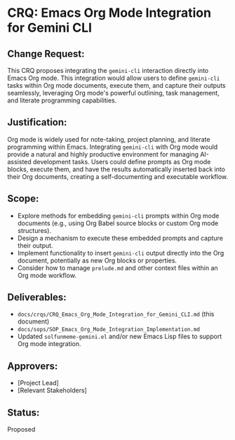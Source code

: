 # CRQ: Emacs Org Mode Integration for Gemini CLI

## Change Request:
This CRQ proposes integrating the `gemini-cli` interaction directly into Emacs Org mode. This integration would allow users to define `gemini-cli` tasks within Org mode documents, execute them, and capture their outputs seamlessly, leveraging Org mode's powerful outlining, task management, and literate programming capabilities.

## Justification:
Org mode is widely used for note-taking, project planning, and literate programming within Emacs. Integrating `gemini-cli` with Org mode would provide a natural and highly productive environment for managing AI-assisted development tasks. Users could define prompts as Org mode blocks, execute them, and have the results automatically inserted back into their Org documents, creating a self-documenting and executable workflow.

## Scope:
- Explore methods for embedding `gemini-cli` prompts within Org mode documents (e.g., using Org Babel source blocks or custom Org mode structures).
- Design a mechanism to execute these embedded prompts and capture their output.
- Implement functionality to insert `gemini-cli` output directly into the Org document, potentially as new Org blocks or properties.
- Consider how to manage `prelude.md` and other context files within an Org mode workflow.

## Deliverables:
- `docs/crqs/CRQ_Emacs_Org_Mode_Integration_for_Gemini_CLI.md` (this document)
- `docs/sops/SOP_Emacs_Org_Mode_Integration_Implementation.md`
- Updated `solfunmeme-gemini.el` and/or new Emacs Lisp files to support Org mode integration.

## Approvers:
- [Project Lead]
- [Relevant Stakeholders]

## Status:
Proposed
